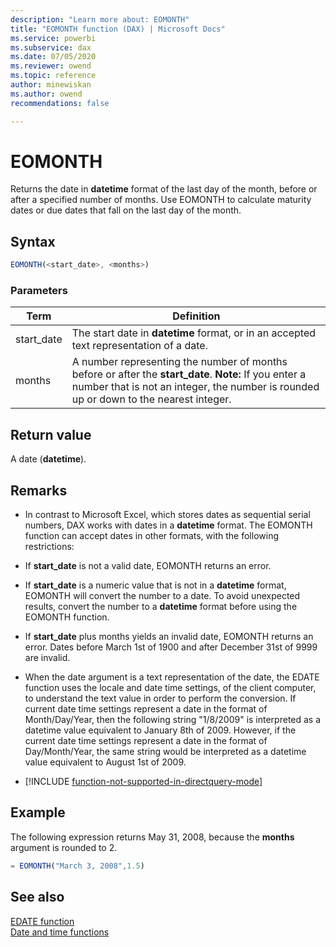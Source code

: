 ```yaml
---
description: "Learn more about: EOMONTH"
title: "EOMONTH function (DAX) | Microsoft Docs"
ms.service: powerbi 
ms.subservice: dax 
ms.date: 07/05/2020
ms.reviewer: owend
ms.topic: reference
author: minewiskan
ms.author: owend 
recommendations: false

---
```

# EOMONTH

Returns the date in **datetime** format of the last day of the month, before or after a specified number of months. Use EOMONTH to calculate maturity dates or due dates that fall on the last day of the month.  
  
## Syntax  
  
```js
EOMONTH(<start_date>, <months>)  
```
  
### Parameters  
  
|Term|Definition|  
|--------|--------------|  
|start_date|The start date in **datetime** format, or in an accepted text representation of a date.|  
|months|A number representing the number of months before or after the **start_date**. **Note:** If you enter a number that is not an integer, the number is rounded up or down to the nearest integer.|  
  
## Return value

A date (**datetime**).  
  
## Remarks

- In contrast to Microsoft Excel, which stores dates as sequential serial numbers, DAX works with dates in a **datetime** format. The EOMONTH function can accept dates in other formats, with the following restrictions:  
  
- If **start_date** is not a valid date, EOMONTH returns an error.  
  
- If **start_date** is a numeric value that is not in a **datetime** format, EOMONTH will convert the number to a date. To avoid unexpected results, convert the number to a **datetime** format before using the EOMONTH function.  
  
- If **start_date** plus months yields an invalid date, EOMONTH returns an error. Dates before March 1st of 1900 and after December 31st of 9999 are invalid.  
  
- When the date argument is a text representation of the date, the EDATE function uses the locale and date time settings, of the client computer, to understand the text value in order to perform the conversion. If current date time settings represent a date in the format of Month/Day/Year, then the following string "1/8/2009" is interpreted as a datetime value equivalent to January 8th of 2009. However, if the current date time settings represent a date in the format of Day/Month/Year, the same string would be interpreted as a datetime value equivalent to August 1st of 2009.  
  
- [!INCLUDE [function-not-supported-in-directquery-mode](includes/function-not-supported-in-directquery-mode.md)]
  
## Example

The following expression returns May 31, 2008, because the **months** argument is rounded to 2.  
  
```js
= EOMONTH("March 3, 2008",1.5)  
```
  
## See also

[EDATE function](edate-function-dax.md)  
[Date and time functions](date-and-time-functions-dax.md)  

